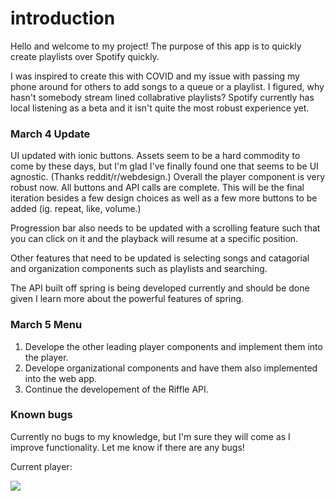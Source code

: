 
# introduction
Hello and welcome to my project!
The purpose of this app is to quickly create playlists over Spotify quickly.

I was inspired to create this with COVID and my issue with passing my phone around
for others to add songs to a queue or a playlist. I figured, why hasn't somebody stream
lined collabrative playlists? Spotify currently has local listening as a beta and it isn't
quite the most robust experience yet.

### March 4 Update
UI updated with ionic buttons. Assets seem to be a hard commodity to come by these days, but I'm glad I've finally found one that seems to be
UI agnostic. (Thanks reddit/r/webdesign.) Overall the player component is very robust now. All buttons and API calls are complete. This will be the final iteration besides a few design choices as well as a few more buttons to be added (ig. repeat, like, volume.) 

Progression bar also needs to be updated with a scrolling feature such that you can click on it and the playback will resume at a specific position.

Other features that need to be updated is selecting songs and catagorial and organization components such as playlists and searching. 

The API built off spring is being developed currently and should be done given I learn more about the powerful features of spring.

### March 5 Menu

1. Develope the other leading player components and implement them into the player.
2. Develope organizational components and have them also implemented into the web app.
3. Continue the developement of the Riffle API.

### Known bugs
Currently no bugs to my knowledge, but I'm sure they will come as I improve functionality. Let me know if there are any bugs!

Current player: 

![](https://i.imgur.com/iPUzukI.png)
